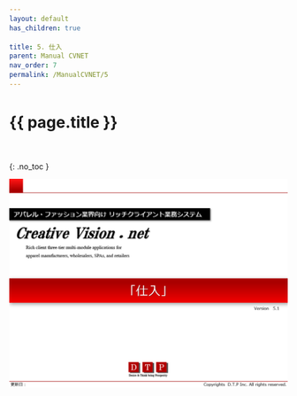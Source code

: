 ```yaml
---
layout: default
has_children: true

title: 5. 仕入
parent: Manual CVNET
nav_order: 7
permalink: /ManualCVNET/5
---
```


# {{ page.title }}　<br/><br/>

{: .no_toc }


<a href="/img/Shiire/S1.PNG" target="_blank">
<img src="/img/Shiire/S1.PNG" alt="login image"></a>